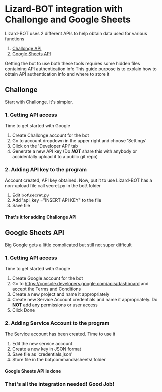 # Lizard-BOT integration with Challonge and Google Sheets

Lizard-BOT uses 2 different APIs to help obtain data used for various functions
1. [Challonge API](https://api.challonge.com/v1)
2. [Google Sheets API](https://developers.google.com/sheets/api)

Getting the bot to use both these tools requires some hidden files containing API authentication info
This guide purpose is to explain how to obtain API authentication info and where to store it

## Challonge

Start with Challonge. It's simpler.

### 1. Getting API access

Time to get started with Google
1. Create Challonge account for the bot
2. Go to account dropdown in the upper right and choose 'Settings'
3. Click on the 'Developer API' tab
4. Generate a new API key (Do ***NOT*** share this with anybody or accidentally upload it to a public git repo)

### 2. Adding API key to the program

Account created, API key obtained. Now, put it to use
Lizard-BOT has a non-upload file call secret.py in the bot\ folder
1. Edit bot\secret.py
2. Add 'api_key ="INSERT API KEY" to the file
3. Save file

#### That's it for adding Challonge API 

## Google Sheets API

Big Google gets a little complicated but still not super difficult

### 1. Getting API access

Time to get started with Google
1. Create Google account for the bot
2. Go to https://console.developers.google.com/apis/dashboard and accept the Terms and Conditions
3. Create a new project and name it appropriately
4. Create new Service Account credentials and name it appropriately. Do **NOT** add any permissions or user access
5. Click Done

### 2. Adding Service Account to the program

The Service account has been created. Time to use it
1. Edit the new service account
2. Create a new key in JSON format
3. Save file as 'credentials.json'
4. Store file in the bot\commands\sheets\ folder

#### Google Sheets API is done

### That's all the integration needed! Good Job!